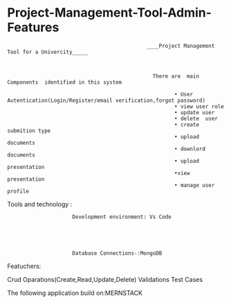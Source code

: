 # Project-Management-Tool-Admin-Features

 
                                                   
                                
                                                 ____Project Management Tool for a Univercity_____


                                                   
                                                   There are  main Components  identified in this system
                                                   
                                                          •	User Autentication(Login/Register/email verification,forgot password)
                                                          •	view user role
                                                          •	update user
                                                          •	delete  user
                                                          •	create submition type
                                                          •	upload documents
                                                          •	downlord documents
                                                          •	upload presentation
                                                          •view presentation
                                                          •	manage user profile
                                                          
  Tools and technology :
         
                   
                         
                         Development environment: Vs Code 





                         Database Connections-:MongoDB

Featuchers:

  Crud Oparations(Create,Read,Update,Delete)
  Validations
  Test Cases  
  
The following application build on:MERNSTACK
